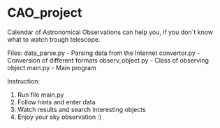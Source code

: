 # CAO_project
Calendar of Astronomical Observations can help you, if you don`t know what to watch trough telescope.


Files:
data_parse.py     - Parsing data from the Internet
convertor.py      - Conversion of different formats
observ_object.py  - Class of observing object
main.py           - Main program

Instruction:
1. Run file main.py
2. Follow hints and enter data
3. Watch results and search interesting objects
4. Enjoy your sky observation :)
